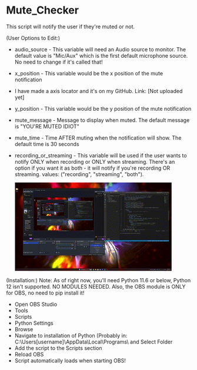 # Mute_Checker
This script will notify the user if they're muted or not.

(User Options to Edit:)
  * audio_source - This variable will need an Audio source to monitor. The default value is "Mic/Aux" which is the first default microphone source. No need to change if it's called that!

  * x_position - This variable would be the x position of the mute notification
  - I have made a axis locator and it's on my GitHub. Link: [Not uploaded yet]
  * y_position - This variable would be the y position of the mute notification

  * mute_message - Message to display when muted. The default message is "YOU'RE MUTED IDIOT"

  * mute_time - Time AFTER muting when the notification will show. The default time is 30 seconds

  * recording_or_streaming - This variable will be used if the user wants to notify ONLY when recording or ONLY when streaming. There's an option if you want it as both - it will notify if you're recording OR streaming. values: ("recording", "streaming", "both").

    ![](https://github.com/Malik403/Mute_Checker/blob/main/Mute_Checker%20-%20Made%20with%20Clipchamp.gif)

(Installation:)
    Note: As of right now, you'll need Python 11.6 or below, Python 12 isn't supported. NO MODULES NEEDED. Also, the OBS module is ONLY for OBS, no need to pip install it!
 
 * Open OBS Studio
 * Tools
 * Scripts
 * Python Settings
 * Browse
 * Navigate to installation of Python (Probably in: C:\Users\[username]\AppData\Local\Programs\ and Select Folder
 * Add the script to the Scripts section
 * Reload OBS
 * Script automatically loads when starting OBS!
